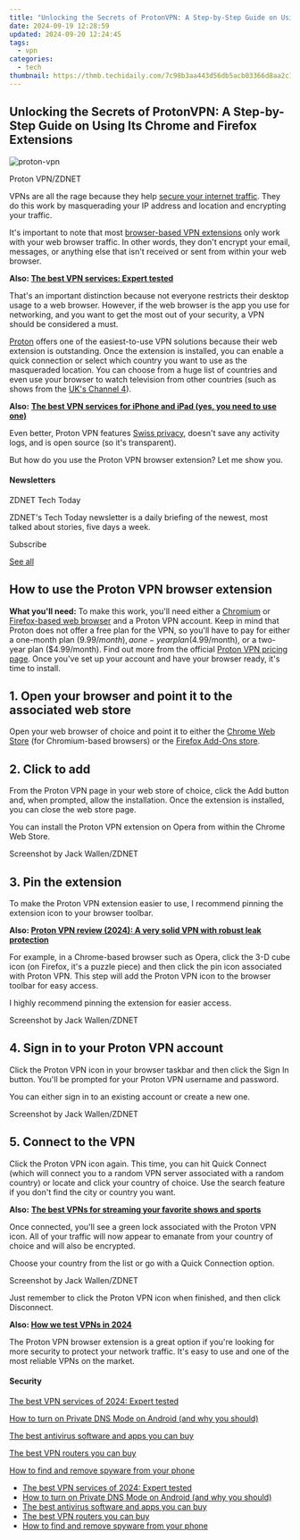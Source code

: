 ```yaml
---
title: "Unlocking the Secrets of ProtonVPN: A Step-by-Step Guide on Using Its Chrome and Firefox Extensions"
date: 2024-09-19 12:28:59
updated: 2024-09-20 12:24:45
tags:
  - vpn
categories:
  - tech
thumbnail: https://thmb.techidaily.com/7c98b3aa443d56db5acb03366d8aa2c1ee75e1644b06d32e3fca560857ba5e46.jpg
---
```


## Unlocking the Secrets of ProtonVPN: A Step-by-Step Guide on Using Its Chrome and Firefox Extensions

![proton-vpn](https://www.zdnet.com/a/img/resize/2b77a5a16dd0e5f88a235bd0c92cfc2fe81c58a2/2023/03/31/f460d27e-9330-462d-9086-c2b590517586/proton-vpn.jpg?auto=webp&width=1280)

Proton VPN/ZDNET

VPNs are all the rage because they help [secure your internet traffic](https://www.zdnet.com/article/cybersecurity-101-everything-on-how-to-protect-your-privacy-and-stay-safe-online/). They do this work by masquerading your IP address and location and encrypting your traffic. 

It's important to note that most [browser-based VPN extensions](https://www.zdnet.com/article/best-chrome-vpn/) only work with your web browser traffic. In other words, they don't encrypt your email, messages, or anything else that isn't received or sent from within your web browser.

**Also: [The best VPN services: Expert tested](https://www.zdnet.com/article/best-vpn/)**

That's an important distinction because not everyone restricts their desktop usage to a web browser. However, if the web browser is the app you use for networking, and you want to get the most out of your security, a VPN should be considered a must.

[Proton](https://www.zdnet.com/article/proton-vpn-review/) offers one of the easiest-to-use VPN solutions because their web extension is outstanding. Once the extension is installed, you can enable a quick connection or select which country you want to use as the masqueraded location. You can choose from a huge list of countries and even use your browser to watch television from other countries (such as shows from the [UK's Channel 4](https://www.channel4.com)).

**Also:** [**The best VPN services for iPhone and iPad (yes, you need to use one)**](https://www.zdnet.com/article/best-iphone-vpn/)

Even better, Proton VPN features [Swiss privacy](https://www.zdnet.com/article/innovation-index-july-26-2024/), doesn't save any activity logs, and is open source (so it's transparent).

But how do you use the Proton VPN browser extension? Let me show you.

#### Newsletters

ZDNET Tech Today

ZDNET's Tech Today newsletter is a daily briefing of the newest, most talked about stories, five days a week.

 Subscribe

[See all](https://www.zdnet.com/newsletters/)

## How to use the Proton VPN browser extension

**What you'll need:** To make this work, you'll need either a [Chromium](https://www.zdnet.com/home-and-office/work-life/this-chromium-based-browser-is-the-fastest-one-ive-tried-and-free-to-download/) or [Firefox-based web browser](https://www.zdnet.com/home-and-office/networking/the-fall-of-firefox-mozillas-once-popular-web-browser-slides-into-irrelevance/) and a Proton VPN account. Keep in mind that Proton does not offer a free plan for the VPN, so you'll have to pay for either a one-month plan ($9.99/month), a one-year plan ($4.99/month), or a two-year plan ($4.99/month). Find out more from the official [Proton VPN pricing page](https://go.getproton.me/aff%5Fc?offer%5Fid=25&aff%5Fid=4706&source=ZDNET&aff%5Fsub=zd-%5F%5FCOM%5FCLICK%5FID%5F%5F-dtp). Once you've set up your account and have your browser ready, it's time to install.

## 1\. Open your browser and point it to the associated web store

Open your web browser of choice and point it to either the [Chrome Web Store](https://chromewebstore.google.com/detail/proton-vpn-fast-secure/jplgfhpmjnbigmhklmmbgecoobifkmpa) (for Chromium-based browsers) or the [Firefox Add-Ons store](https://addons.mozilla.org/en-US/firefox/addon/proton-vpn-firefox-extension/?utm%5Fsource=addons.mozilla.org&utm%5Fmedium=referral&utm%5Fcontent=search).

## 2\. Click to add

From the Proton VPN page in your web store of choice, click the Add button and, when prompted, allow the installation. Once the extension is installed, you can close the web store page.

You can install the Proton VPN extension on Opera from within the Chrome Web Store.

Screenshot by Jack Wallen/ZDNET

## 3\. Pin the extension

To make the Proton VPN extension easier to use, I recommend pinning the extension icon to your browser toolbar. 

**Also: [Proton VPN review (2024): A very solid VPN with robust leak protection](https://www.zdnet.com/article/proton-vpn-review/)**

For example, in a Chrome-based browser such as Opera, click the 3-D cube icon (on Firefox, it's a puzzle piece) and then click the pin icon associated with Proton VPN. This step will add the Proton VPN icon to the browser toolbar for easy access.

I highly recommend pinning the extension for easier access.

Screenshot by Jack Wallen/ZDNET

## 4\. Sign in to your Proton VPN account

Click the Proton VPN icon in your browser taskbar and then click the Sign In button. You'll be prompted for your Proton VPN username and password.

You can either sign in to an existing account or create a new one.

Screenshot by Jack Wallen/ZDNET

## 5\. Connect to the VPN

Click the Proton VPN icon again. This time, you can hit Quick Connect (which will connect you to a random VPN server associated with a random country) or locate and click your country of choice. Use the search feature if you don't find the city or country you want.

**Also:** [**The best VPNs for streaming your favorite shows and sports**](https://www.zdnet.com/article/best-streaming-vpn/)

Once connected, you'll see a green lock associated with the Proton VPN icon. All of your traffic will now appear to emanate from your country of choice and will also be encrypted.

Choose your country from the list or go with a Quick Connection option.

Screenshot by Jack Wallen/ZDNET

Just remember to click the Proton VPN icon when finished, and then click Disconnect.

**Also: [How we test VPNs in 2024](https://www.zdnet.com/article/how-we-test-and-review-vpns/)**

The Proton VPN browser extension is a great option if you're looking for more security to protect your network traffic. It's easy to use and one of the most reliable VPNs on the market.

#### Security

[The best VPN services of 2024: Expert tested](https://www.zdnet.com/article/best-vpn/ "The best VPN services of 2024: Expert tested")

[How to turn on Private DNS Mode on Android (and why you should)](https://www.zdnet.com/article/how-to-turn-on-private-dns-mode-on-android-and-why-you-should/ "How to turn on Private DNS Mode on Android (and why you should)")

[The best antivirus software and apps you can buy](https://www.zdnet.com/article/best-antivirus/ "The best antivirus software and apps you can buy")

[The best VPN routers you can buy](https://www.zdnet.com/article/best-vpn-router/ "The best VPN routers you can buy")

[How to find and remove spyware from your phone](https://www.zdnet.com/article/how-to-find-and-remove-spyware-from-your-phone/ "How to find and remove spyware from your phone")

* [The best VPN services of 2024: Expert tested](https://www.zdnet.com/article/best-vpn/ "The best VPN services of 2024: Expert tested")
* [How to turn on Private DNS Mode on Android (and why you should)](https://www.zdnet.com/article/how-to-turn-on-private-dns-mode-on-android-and-why-you-should/ "How to turn on Private DNS Mode on Android (and why you should)")
* [The best antivirus software and apps you can buy](https://www.zdnet.com/article/best-antivirus/ "The best antivirus software and apps you can buy")
* [The best VPN routers you can buy](https://www.zdnet.com/article/best-vpn-router/ "The best VPN routers you can buy")
* [How to find and remove spyware from your phone](https://www.zdnet.com/article/how-to-find-and-remove-spyware-from-your-phone/ "How to find and remove spyware from your phone")

<ins class="adsbygoogle"
     style="display:block"
     data-ad-format="autorelaxed"
     data-ad-client="ca-pub-7571918770474297"
     data-ad-slot="1223367746"></ins>



<ins class="adsbygoogle"
     style="display:block"
     data-ad-client="ca-pub-7571918770474297"
     data-ad-slot="8358498916"
     data-ad-format="auto"
     data-full-width-responsive="true"></ins>
